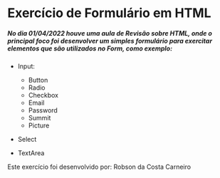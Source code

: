# Exercício de Formulário em HTML

 ##### No dia 01/04/2022 houve uma aula de Revisão sobre HTML, onde o principal foco foi desenvolver um simples formulário para exercitar elementos que são utilizados no Form, como exemplo:

- Input:
    - Button
    - Radio
    - Checkbox
    - Email
    - Password
    - Summit
    - Picture

- Select
- TextArea

Este exercício foi desenvolvido por: Robson da Costa Carneiro
